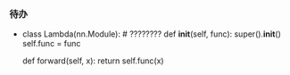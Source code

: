 ### 待办

* class Lambda(nn.Module):   # ????????
    def __init__(self, func):
        super().__init__()
        self.func = func
        
    def forward(self, x):
        return self.func(x)

